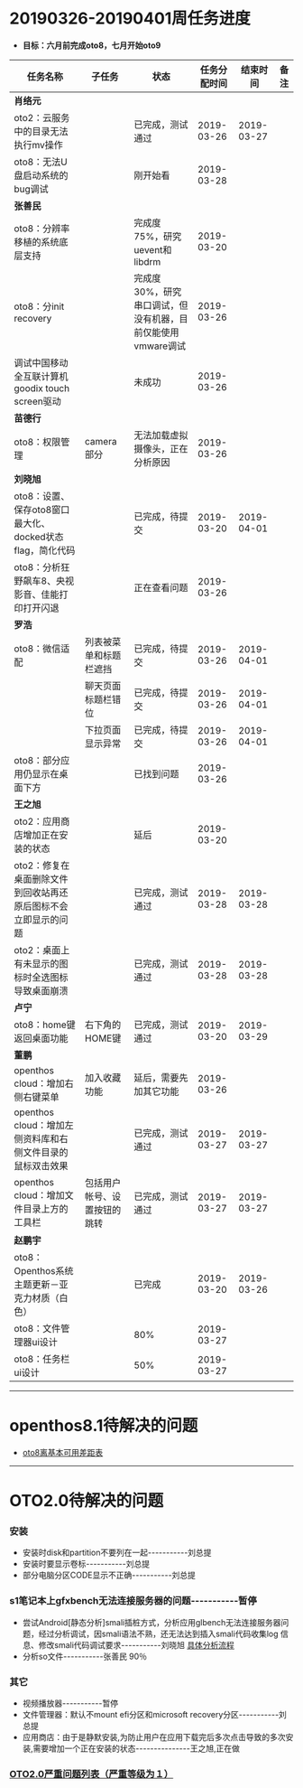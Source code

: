 # 20190326-20190401周任务进度
- **目标：六月前完成oto8，七月开始oto9**

任务名称|子任务|状态|任务分配时间|结束时间|备注
-----|-----|-----|-----|-----|-----
**肖络元**|||||
oto2：云服务中的目录无法执行mv操作||已完成，测试通过|2019-03-26|2019-03-27|
oto8：无法U盘启动系统的bug调试||刚开始看|2019-03-28||
**张善民**|||||
oto8：分辨率移植的系统底层支持||完成度75%，研究uevent和libdrm|2019-03-20||
oto8：分init recovery||完成度30%，研究串口调试，但没有机器，目前仅能使用vmware调试|2019-03-26||
调试中国移动全互联计算机goodix touch screen驱动||未成功|2019-03-26||
**苗德行**|||||
oto8：权限管理|camera部分|无法加载虚拟摄像头，正在分析原因|2019-03-26||
**刘晓旭**|||||
oto8：设置、保存oto8窗口最大化、docked状态flag，简化代码||已完成，待提交|2019-03-20|2019-04-01|
oto8：分析狂野飙车8、央视影音、佳能打印打开闪退||正在查看问题|2019-03-26||
**罗浩**|||||
oto8：微信适配|列表被菜单和标题栏遮挡|已完成，待提交|2019-03-26|2019-04-01|
||聊天页面标题栏错位|已完成，待提交|2019-03-26|2019-04-01|
||下拉页面显示异常|已完成，待提交|2019-03-26|2019-04-01|
oto8：部分应用仍显示在桌面下方||已找到问题|2019-03-26||
**王之旭**|||||
oto2：应用商店增加正在安装的状态||延后|2019-03-20|||
oto2：修复在桌面删除文件到回收站再还原后图标不会立即显示的问题||已完成，测试通过|2019-03-28|2019-03-28|
oto2：桌面上有未显示的图标时全选图标导致桌面崩溃||已完成，测试通过|2019-03-28|2019-03-28|
**卢宁**|||||
oto8：home键返回桌面功能|右下角的HOME键|已完成，测试通过|2019-03-20|2019-03-29|
**董鹏**|||||
openthos cloud：增加右侧右键菜单|加入收藏功能|延后，需要先加其它功能|2019-03-26||
openthos cloud：增加左侧资料库和右侧文件目录的鼠标双击效果||已完成，测试通过|2019-03-27|2019-03-27|
openthos cloud：增加文件目录上方的工具栏|包括用户帐号、设置按钮的跳转|已完成，测试通过|2019-03-27|2019-03-27|
**赵鹏宇**|||||
oto8：Openthos系统主题更新－亚克力材质（白色）||已完成|2019-03-20|2019-03-26|
oto8：文件管理器ui设计||80%|2019-03-27||
oto8：任务栏ui设计||50%|2019-03-27||

***
# openthos8.1待解决的问题
- [oto8离基本可用差距表](https://github.com/openthos/app-testing-results/blob/master/%E6%B5%8B%E8%AF%95%E5%86%85%E5%AE%B9%E5%8F%8A%E7%BB%93%E6%9E%9C/%E5%8A%9F%E8%83%BD%E6%B5%8B%E8%AF%95%E7%9B%B8%E5%85%B3/oto8%E7%A6%BB%E5%9F%BA%E6%9C%AC%E5%8F%AF%E7%94%A8%E5%B7%AE%E8%B7%9D%E8%A1%A8.md)

***

# OTO2.0待解决的问题
### 安装
- 安装时disk和partition不要列在一起-----------刘总提
- 安装时要显示卷标-----------刘总提
- 部分电脑分区CODE显示不正确-----------刘总提

### s1笔记本上gfxbench无法连接服务器的问题-----------暂停
- 尝试Android[静态分析]smali插桩方式，分析应用glbench无法连接服务器问题，经过分析调试，因smali语法不熟，还无法达到插入smali代码收集log 信息、修改smali代码调试要求-----------刘晓旭 [具体分析流程](https://github.com/openthos/multiwin-analysis/blob/master/multiwindow/liuxx/Android%20smali%22%E6%8F%92%E6%A1%A9%22%E8%B0%83%E8%AF%95apk.md)
- 分析so文件-----------张善民 90％
   
### 其它
- 视频播放器-----------暂停
- 文件管理器：默认不mount efi分区和microsoft recovery分区-----------刘总提
- 应用商店：由于是静默安装,为防止用户在应用下载完后多次点击导致的多次安装,需要增加一个正在安装的状态---------------王之旭,正在做

### [OTO2.0严重问题列表（严重等级为１）](https://github.com/openthos/app-testing-results/blob/master/%E6%B5%8B%E8%AF%95%E5%86%85%E5%AE%B9%E5%8F%8A%E7%BB%93%E6%9E%9C/%E5%8A%9F%E8%83%BD%E6%B5%8B%E8%AF%95%E7%9B%B8%E5%85%B3/OTO2.0%E4%B8%A5%E9%87%8D%E9%97%AE%E9%A2%98%E5%88%97%E8%A1%A8.md)
